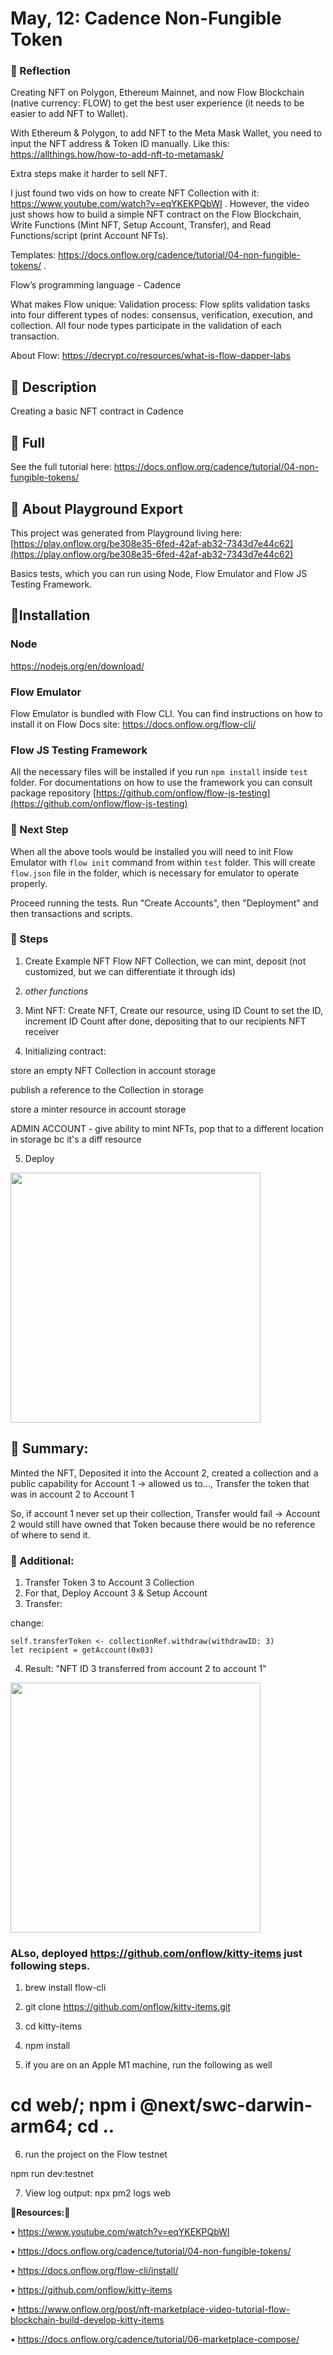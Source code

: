 # May, 12: Cadence Non-Fungible Token 

### 🔸 Reflection

Creating NFT on Polygon, Ethereum Mainnet, and now Flow Blockchain (native currency: FLOW) to get the best user experience (it needs to be easier to add NFT to Wallet). 

With Ethereum & Polygon, to add NFT to the Meta Mask Wallet, you need to input the NFT address & Token ID manually. Like this: https://allthings.how/how-to-add-nft-to-metamask/ 

Extra steps make it harder to sell NFT.

I just found two vids on how to create NFT Collection with it: https://www.youtube.com/watch?v=eqYKEKPQbWI . However, the video just shows how to build a simple NFT contract on the Flow Blockchain, Write Functions (Mint NFT, Setup Account, Transfer), and Read Functions/script (print Account NFTs).

Templates: https://docs.onflow.org/cadence/tutorial/04-non-fungible-tokens/ .


Flow’s programming language - Cadence

What makes Flow unique: Validation process: Flow splits validation tasks into four different types of nodes: consensus, verification, execution, and collection. All four node types participate in the validation of each transaction. 

About Flow: https://decrypt.co/resources/what-is-flow-dapper-labs

## 🔸 Description
Creating a basic NFT contract in Cadence

## 🔸 Full

See the full tutorial here: https://docs.onflow.org/cadence/tutorial/04-non-fungible-tokens/

## 🔸 About Playground Export
This project was generated from Playground living here:
[https://play.onflow.org/be308e35-6fed-42af-ab32-7343d7e44c62](https://play.onflow.org/be308e35-6fed-42af-ab32-7343d7e44c62)

Basics tests, which you can run using Node, Flow Emulator and Flow JS Testing Framework.

## 🔸Installation
### Node 

https://nodejs.org/en/download/

### Flow Emulator
Flow Emulator is bundled with Flow CLI. You can find instructions on how to install it on Flow Docs site:
https://docs.onflow.org/flow-cli/

### Flow JS Testing Framework
All the necessary files will be installed if you run `npm install` inside `test` folder. For documentations on how to use
the framework you can consult package repository [https://github.com/onflow/flow-js-testing](https://github.com/onflow/flow-js-testing)

### 🔸 Next Step
When all the above tools would be installed you will need to init Flow Emulator with `flow init` command from within
`test` folder. This will create `flow.json` file in the folder, which is necessary for emulator to operate properly.

Proceed running the tests. Run "Create Accounts", then "Deployment" and then transactions and scripts.

### 🔸 Steps 

1. Create Example NFT Flow NFT Collection, we can mint, deposit (not customized, but we can differentiate it through ids)

2. *other functions*

3. Mint NFT: Create NFT, Create our resource, using ID Count to set the ID, increment ID Count after done, depositing that to our recipients NFT receiver

4. Initializing contract: 

store an empty NFT Collection in account storage

publish a reference to the Collection in storage

store a minter resource in account storage

ADMIN ACCOUNT - give ability to mint NFTs, pop that to a different location in storage bc it's a diff resource

5. Deploy

<img src="/Users/ayazhan/Desktop/Cadence Non-Fungible Token Tutorial/cadence/contracts/Deploy.png" height="400" >


## 🔸 Summary:

Minted the NFT, Deposited it into the Account 2, created a collection and a public capability for Account 1 -> allowed us to…, Transfer the token that was in account 2 to Account 1

So, if account 1 never set up their collection, Transfer would fail -> Account 2 would still have owned that Token because there would be no reference of where to send it.


### 🔸 Additional:

1. Transfer Token 3 to Account 3 Collection 
2. For that, Deploy Account 3 & Setup Account
3. Transfer:

change:
```
self.transferToken <- collectionRef.withdraw(withdrawID: 3)
let recipient = getAccount(0x03)
```

4. Result: "NFT ID 3 transferred from account 2 to account 1"

<img src="/Users/ayazhan/Desktop/Cadence Non-Fungible Token Tutorial/cadence/contracts/Transfer.png" height="400" >

### ALso, deployed https://github.com/onflow/kitty-items just following steps. 

1. brew install flow-cli

2. git clone https://github.com/onflow/kitty-items.git

3. cd kitty-items

4. npm install

5. if you are on an Apple M1 machine, run the following as well
# cd web/; npm i @next/swc-darwin-arm64; cd ..
6. run the project on the Flow testnet

npm run dev:testnet

7. View log output: npx pm2 logs web

**🔸Resources:🔸**

• https://www.youtube.com/watch?v=eqYKEKPQbWI

• https://docs.onflow.org/cadence/tutorial/04-non-fungible-tokens/

• https://docs.onflow.org/flow-cli/install/

• https://github.com/onflow/kitty-items

• https://www.onflow.org/post/nft-marketplace-video-tutorial-flow-blockchain-build-develop-kitty-items

• https://docs.onflow.org/cadence/tutorial/06-marketplace-compose/







